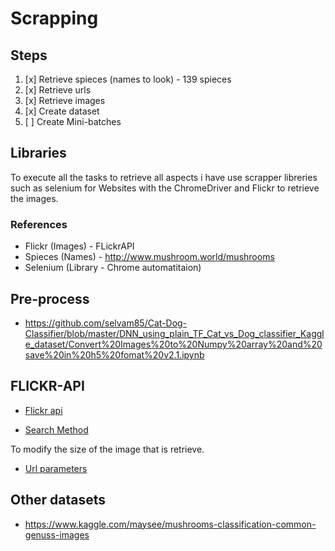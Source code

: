 

# Scrapping


## Steps

1. [x] Retrieve spieces (names to look) - 139 spieces
2. [x] Retrieve urls
3. [x] Retrieve images
4. [x] Create dataset
5. [ ] Create Mini-batches

## Libraries

To execute all the tasks to retrieve all aspects i have use scrapper libreries such as selenium for Websites with the ChromeDriver and Flickr to retrieve the images.

### References

- Flickr (Images) - FLickrAPI
- Spieces (Names) - http://www.mushroom.world/mushrooms
- Selenium (Library - Chrome automatitaion)

## Pre-process

- https://github.com/selvam85/Cat-Dog-Classifier/blob/master/DNN_using_plain_TF_Cat_vs_Dog_classifier_Kaggle_dataset/Convert%20Images%20to%20Numpy%20array%20and%20save%20in%20h5%20fomat%20v2.1.ipynb

## FLICKR-API

- [Flickr api](https://www.flickr.com/services/api/)

- [Search Method](https://www.flickr.com/services/api/flickr.photos.search.html)

To modify the size of the image that is retrieve.
- [Url parameters](https://www.flickr.com/services/api/misc.urls.html)


## Other datasets

- https://www.kaggle.com/maysee/mushrooms-classification-common-genuss-images

